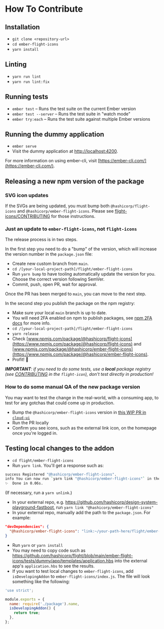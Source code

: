 # How To Contribute

## Installation

* `git clone <repository-url>`
* `cd ember-flight-icons`
* `yarn install`

## Linting

* `yarn run lint`
* `yarn run lint:fix`

## Running tests

* `ember test` – Runs the test suite on the current Ember version
* `ember test --server` – Runs the test suite in "watch mode"
* `ember try:each` – Runs the test suite against multiple Ember versions

## Running the dummy application

* `ember serve`
* Visit the dummy application at [http://localhost:4200](http://localhost:4200).

For more information on using ember-cli, visit [https://ember-cli.com/](https://ember-cli.com/).

## Releasing a new npm version of the package

### SVG icon updates

If the SVGs are being updated, you must bump both `@hashicorp/flight-icons` and `@hashicorp/ember-flight-icons`. Please see [flight-icons/CONTRIBUTING](https://github.com/hashicorp/flight/blob/main/flight-icons/CONTRIBUTING.md) for those instructions.

### Just an update to `ember-flight-icons`, not `flight-icons`

The release process is in two steps.

In the first step you need to do a "bump" of the version, which will increase the version number in the `package.json` file:

- Create new custom branch from `main`.
- `cd /[your-local-project-path]/flight/ember-flight-icons`
- Run `yarn bump` to have tooling automatically update the version for you. Choose the correct version following SemVer.
- Commit, push, open PR, wait for approval.

Once the PR has been merged to `main`, you can move to the next step.

In the second step you publish the package on the npm registry:

- Make sure your local `main` branch is up to date.
- You will need 2FA enabled on npm to publish packages, see [npm 2FA docs](https://docs.npmjs.com/configuring-two-factor-authentication) for more info.
- `cd /[your-local-project-path]/flight/ember-flight-icons`
- `yarn release`
- Check [www.npmjs.com/package/@hashicorp/flight-icons](https://www.npmjs.com/package/@hashicorp/flight-icons) and [www.npmjs.com/package/@hashicorp/ember-flight-icons](https://www.npmjs.com/package/@hashicorp/ember-flight-icons).
- Profit! 🎉

_**IMPORTANT**: if you need to do some tests, use a **local** package registry (see [CONTRIBUTING](../flight-icons/CONTRIBUTING.md) in the `flight-icon`), don't test directly in production!_

### How to do some manual QA of the new package version

You may want to test the change in the real-world, with a consuming app, to test for any gotchas that could come up in production.

- Bump the `@hashicorp/ember-flight-icons` version in [this WIP PR in `cloud-ui`](https://github.com/hashicorp/cloud-ui/pull/1322)
- Run the PR locally
- Confirm you see icons, such as the external link icon, on the homepage once you're logged in.

## Testing local changes to the addon

- `cd flight/ember-flight-icons`
- Run `yarn link`. You'll get a response such as:

```bash
success Registered "@hashicorp/ember-flight-icons".
info You can now run `yarn link "@hashicorp/ember-flight-icons"` in the projects where you want to use this package and it will be used instead.
✨  Done in 0.06s.
```

(If necessary, run a `yarn unlink`.)

- In your external repo, e.g. https://github.com/hashicorp/design-system-playground-fastboot, run `yarn link "@hashicorp/ember-flight-icons"`
- In your external repo, manually add the path to the `package.json`. For example:

```json
"devDependencies": {
  "@hashicorp/ember-flight-icons": "link:~/your-path-here/flight/ember-flight-icons",
}
```

- Run `yarn` or `yarn install`
- You may need to copy code such as https://github.com/hashicorp/flight/blob/main/ember-flight-icons/tests/dummy/app/templates/application.hbs into the external app's `application.hbs` to see the results.
- If you want to test local changes to `ember-flight-icons`, add `isDevelopingAddon` to `ember-flight-icons/index.js`. The file will look something like the following:

```js
'use strict';

module.exports = {
  name: require('./package').name,
  isDevelopingAddon() {
    return true;
  },
};
```
